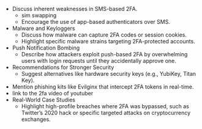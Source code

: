 - Discuss inherent weaknesses in SMS-based 2FA.
  - sim swapping
  - Encourage the use of app-based authenticators over SMS.
- Malware and Keyloggers
  - Discuss how malware can capture 2FA codes or session cookies.
  - Highlight specific malware strains targeting 2FA-protected accounts.
- Push Notification Bombing
  - Describe how attackers exploit push-based 2FA by overwhelming users with login requests until they accidentally approve one.
- Recommendations for Stronger Security
  - Suggest alternatives like hardware security keys (e.g., YubiKey, Titan Key).
- Mention phishing kits like Evilginx that intercept 2FA tokens in real-time.
- link to the 2fa video of youtuber
- Real-World Case Studies
  - Highlight high-profile breaches where 2FA was bypassed, such as Twitter’s 2020 hack or specific targeted attacks on cryptocurrency exchanges.

